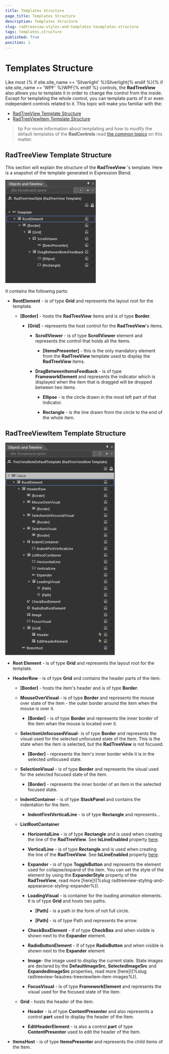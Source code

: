 ```yaml
---
title: Templates Structure
page_title: Templates Structure
description: Templates Structure
slug: radtreeview-styles-and-templates-tesmplates-structure
tags: templates,structure
published: True
position: 1
---
```


# Templates Structure

Like most {% if site.site_name == 'Silverlight' %}Silverlight{% endif %}{% if site.site_name == 'WPF' %}WPF{% endif %} controls, the __RadTreeView__ also allows you to template it in order to change the control from the inside. Except for templating the whole control, you can template parts of it or even independent controls related to it. This topic will make you familiar with the:

* [RadTreeView Template Structure](#RadTreeView_Template_Structure)
* [RadTreeViewItem Template Structure](#RadTreeViewItem_Template_Structures)

>tip For more information about templating and how to modify the default templates of the __RadControls__ read [the common topics](http://www.telerik.com/help/silverlight/common-styling-appearance-edit-control-templates-blend.html) on this matter.

## RadTreeView Template Structure

This section will explain the structure of the __RadTreeView__ 's template. Here is a snapshot of the template generated in Expression Blend.

![](images/RadTreeView_StylesAnTemplates_Templates_Structure_01.png)

It contains the following parts:

* __RootElement__ - is of type __Grid__ and represents the layout root for the template. 

	* __[Border]__ - hosts the __RadTreeView__ items and is of type __Border__.  
	 
		* __[Grid]__ - represents the host control for the __RadTreeView__'s items. 

			* __ScrollViewer__ - is of type __ScrollViewer__ element and represents the control that holds all the items. 

				* __[ItemsPresenter]__ - this is the only mandatory element from the __RadTreeView__ template used to display the __RadTreeView__ items. 

			* __DragBetweenItemsFeedback__ - is of type __FrameworkElement__ and represents the indicator which is displayed when the item that is dragged will be dropped between two items. 

				* __Ellipse__ - is the circle drawn in the most left part of that indicator. 

				* __Rectangle__ - is the line drawn from the circle to the end of the whole item.

## RadTreeViewItem Template Structure

![](images/RadTreeView_StylesAnTemplates_Templates_Structure_02.png)

* __Root Element__ - is of type __Grid__ and represents the layout root for the template. 

* __HeaderRow__ - is of type __Grid__ and contains the header parts of the item. 

	* __[Border]__ - hosts the item's header and is of type __Border__. 

	* __MouseOverVisual__ - is of type __Border__ and represents the mouse over state of the item - the outer border around the item when the mouse is  over it. 

		* __[Border]__ - is of type __Border__ and represents the inner border of the item whan the mouse is located over it.

	* __SelectionUnfocusedVisual__- is of type __Border__ and represents the visual used for the selected unfocused state of the Item. This is the state when the item is selected, but the __RadTreeView__ is not focused. 

		* __[Border]__ - represents the item's inner border while it is in the selected unfocused state.

	* __SelectionVisual__ - is of type __Border__ and represents the visual used for the selected focused state of the item. 

		* __[Border]__ - represents the inner border of an item in the selected focused state.

	* __IndentContainer__ - is of type __StackPanel__ and contains the indentation for the Item. 

		* __IndentFirstVerticalLine__ - is of type __Rectangle__ and represents... 

	* __ListRootContainer__ 

		* __HorizontalLine__ - is of type __Rectangle__ and is used when creating the line of the __RadTreeView__. See __IsLineEnabled__ property [here](763685D2-AB90-47E5-977F-526A5EA137C4). 

		* __VerticalLine__ - is of type __Rectangle__ and is used when creating the line of the __RadTreeView__. See __IsLineEnabled__ property [here](763685D2-AB90-47E5-977F-526A5EA137C4). 

		* __Expander__ - is of type __ToggleButton__ and represents the element used for collapse/expand of the item. You can set the style of the element by using the __ExpanderStyle__ property of the __RadTreeView__, read more [here]({%slug radtreeview-styling-and-appearance-styling-expander%}). 

		* __LoadingVisual__ - is container for the loading animation elements. It is of type __Grid__ and hosts two paths.   

			* __[Path]__ - is a path in the form of not full circle. 

			* __[Path]__ - is of type Path and represents the arrow.

		* __CheckBoxElement__ - if of type __CheckBox__ and when visible is shown next to the __Expander__ element. 

		* __RadioButtonElement__ -  if of type __RadioButton__ and when visible is shown next to the __Expander__ element 

		* __Image__- the image used to display the current state. State images are declared by the __DefaultImageSrc__, __SelectedImageSrc__ and __ExpandedImageSrc__ properties, read more [here]({%slug radtreeview-feautres-treeviewitem-item-images%}). 

		* __FocusVisual__ - is of type __FrameworkElement__ and represents the visual used for the focused state of the item. 

	* __Grid__ - hosts the header of the item. 

		* __Header__ - is of type __ContentPresenter__ and also represents a control __part__ used to display the header of the Item. 

		* __EditHeaderElement__ - is also a control __part__ of type __ContentPresenter__ used to edit the header of the Item. 

* __ItemsHost__ - is of type __ItemsPresenter__ and represents the child items of the Item. 